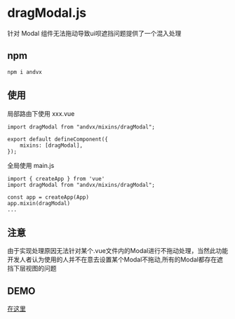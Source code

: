# dragModal.js

针对 Modal 组件无法拖动导致ui呗遮挡问题提供了一个混入处理


## npm
```
npm i andvx
```

## 使用
局部路由下使用 xxx.vue
```
import dragModal from "andvx/mixins/dragModal";

export default defineComponent({
    mixins: [dragModal],
});
```

全局使用 main.js
```
import { createApp } from 'vue'
import dragModal from "andvx/mixins/dragModal";

const app = createApp(App)
app.mixin(dragModal)
...
```

## 注意

由于实现处理原因无法针对某个.vue文件内的Modal进行不拖动处理，当然此功能开发人者认为使用的人并不在意去设置某个Modal不拖动,所有的Modal都存在遮挡下层视图的问题

## DEMO

[在这里](../src/views/modal/index.vue)